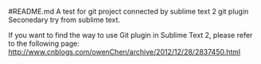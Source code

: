 #README.md
A test for git project connected by sublime text 2 git plugin
Seconedary try from sublime text.

If you want to find the way to use Git plugin in Sublime Text 2, please refer to the following page:
http://www.cnblogs.com/owenChen/archive/2012/12/28/2837450.html
